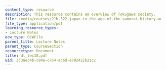 ```yaml
---
content_type: resource
description: This resource contains an overview of Tokugawa society.
file: /media/courses/21h-522-japan-in-the-age-of-the-samurai-history-and-film-fall-2006/3c3aec4bc84ac764ac6de792422b21c2_dl_lec18.pdf
file_type: application/pdf
learning_resource_types:
- Lecture Notes
ocw_type: OCWFile
parent_title: Lecture Notes
parent_type: CourseSection
resourcetype: Document
title: dl_lec18.pdf
uid: 3c3aec4b-c84a-c764-ac6d-e792422b21c2
---
```

